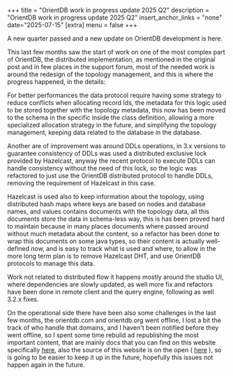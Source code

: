 +++
title = "OrientDB work in progress update 2025 Q2"
description = "OrientDB work in progress update 2025 Q2"
insert_anchor_links = "none"
date="2025-07-15"
[extra]
menu = false
+++

A new quarter passed and a new update on OrientDB development is here.


This last few months saw the start of work on one of the most complex part of OrientDB, 
the distributed implementation, as mentioned in the original post and in few places in the support forum, 
most of the needed work is around the redesign of the topology management, and this is where the progress happened, in the details:

For better performances the data protocol require having some strategy to reduce conflicts when allocating record Ids, 
the metadata for this logic used to be stored together with the topology metadata, this now has been moved to the schema in the specific inside the class definition, 
allowing a more specialized allocation strategy in the future, and simplifying the topology management, keeping data related to the database in the database.

Another are of improvement was around DDLs operations, in 3.x versions to guarantee consistency of DDLs was used a distributed exclusive lock provided by Hazelcast, 
anyway the recent protocol to execute DDLs can handle consistency without the need of this lock, so the logic was refactored to just use the OrientDB distributed protocol to handle DDLs, 
removing the requirement of Hazelcast in this case.

Hazelcast is used also to keep information about the topology, using distributed hash maps where keys are based on nodes and database names, 
and values contains documents with the topology data, all this documents store the data in schema-less way, 
this is has been proved hard to maintain because in many places documents where passed around without much metadata about the content, 
so a refactor has been done to wrap this documents on some java types, so their content is actually well-defined now,
and is easy to track what is used and where, to allow in the more long term plan is to remove Hazelcast DHT, and use OrientDB protocols to manage this data.

Work not related to distributed flow it happens mostly around the studio UI, where dependencies are slowly updated, 
as well more fix and refactors have been done in remote client and the query engine, following as well 3.2.x fixes.

On the operational side there have been also some challenges in the last few months, 
the orientdb.com and orientdb.org went offline, I lost a bit the track of who handle that domains, and I haven't been notified before they went offline, 
so I spent some time rebuild ad republishing the most important content, that are mainly docs that you can find on this website specifically [here](https://orientdb.dev/documentation/),
also the source of this website is on the open ( [here](https://github.com/orientechnologies/orientechnologies.github.io/) ), so is going to be easier to keep it up in the future, hopefully 
this issues not happen again in the future.  
